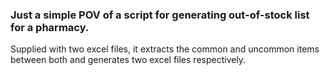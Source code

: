 ### Just a simple POV of a script for generating out-of-stock list for a pharmacy.

Supplied with two excel files, it extracts the common and uncommon items between both and generates two excel files respectively.
